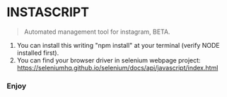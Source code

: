 # INSTASCRIPT
> Automated management tool for instagram, BETA.
1. You can install this writing "npm install" at your terminal (verify NODE installed first).
2. You can find your browser driver in selenium webpage project: https://seleniumhq.github.io/selenium/docs/api/javascript/index.html

### Enjoy
